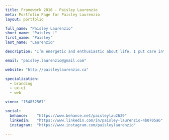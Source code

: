 ```yaml
---
title: Framework 2016 - Paisley Laurenzio
meta: Portfolio Page for Paisley Laurenzio
layout: portfolio

full_name: "Paisley Laurenzio"
short_name: "Paisley L"
first_name: "Paisley"
last_name: "Laurenzio"

description: "I’m energetic and enthusiastic about life. I put care into everything I do whether it is my physical well-being, passion projects or work."

email: "paisley.laurenzio@gmail.com"

website: "http://paisleylaurenzio.ca"

specialization:
  - branding
  - ux-ui
  - web

vimeo: "154852567"

social:
  behance:    "https://www.behance.net/paisleylau2639"
  linkedin:   "https://www.linkedin.com/in/paisley-laurenzio-4b0705a6"
  instagram:  "https://www.instagram.com/paisleylaurenzio"

---
```


